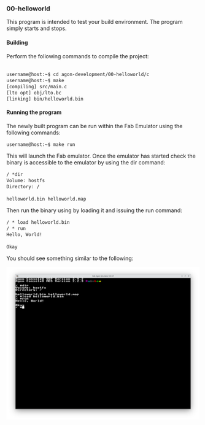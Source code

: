 ### 00-helloworld

This program is intended to test your build environment.  The program simply starts and stops.

#### Building

Perform the following commands to compile the project:

```

username@host:~$ cd agon-development/00-helloworld/c
username@host:~$ make
[compiling] src/main.c
[lto opt] obj/lto.bc
[linking] bin/helloworld.bin
```

#### Running the program

The newly built program can be run within the Fab Emulator using the following commands:

```
username@host:~$ make run
```

This will launch the Fab emulator.  Once the emulator has started check the binary is accessible to the emulator by using the dir command:

```
/ *dir
Volume: hostfs
Directory: /

helloworld.bin helloworld.map
```

Then run the binary using by loading it and issuing the run command:

```
/ * load helloworld.bin
/ * run
Hello, World!

Okay
```

You should see something similar to the following:

![Screenshot of the Fab Emulator](https://github.com/andymccall/agon-development/blob/main/01-helloworld/c/assets/01-helloworld_c.png?raw=true)
